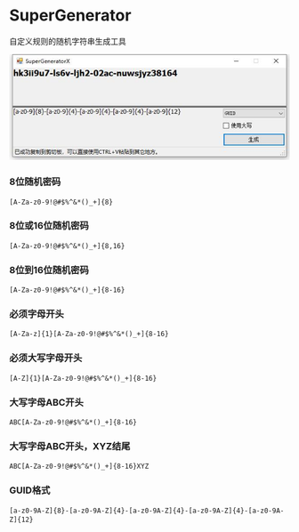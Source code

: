 # SuperGenerator
自定义规则的随机字符串生成工具


![pic1](https://github.com/inrg/SuperGenerator/blob/master/pic/pic1.jpg?raw=true)

### 8位随机密码

```
[A-Za-z0-9!@#$%^&*()_+]{8}
```

### 8位或16位随机密码

```
[A-Za-z0-9!@#$%^&*()_+]{8,16}
```

### 8位到16位随机密码

```
[A-Za-z0-9!@#$%^&*()_+]{8-16}
```

### 必须字母开头

```
[A-Za-z]{1}[A-Za-z0-9!@#$%^&*()_+]{8-16}
```

### 必须大写字母开头

```
[A-Z]{1}[A-Za-z0-9!@#$%^&*()_+]{8-16}
```

### 大写字母ABC开头

```
ABC[A-Za-z0-9!@#$%^&*()_+]{8-16}
```

### 大写字母ABC开头，XYZ结尾

```
ABC[A-Za-z0-9!@#$%^&*()_+]{8-16}XYZ
```

### GUID格式

```
[a-z0-9A-Z]{8}-[a-z0-9A-Z]{4}-[a-z0-9A-Z]{4}-[a-z0-9A-Z]{4}-[a-z0-9A-Z]{12}
```
